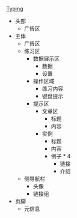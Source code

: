 [Typing ](https://www.keybr.com/)

- 头部
    - 广告区
- 主体
    - 广告区
    - 练习区
        - 数据展示区
            - 数据
            - 设置
        - 操作区域
            - 练习内容
            - 键盘提示
        - 提示区
            - 文章区
                - 标题
                - 内容
            - 实例
                - 标题
                - 内容
                - 例子 * 4
                    - 链接
                    - 介绍
    - 侧导航栏
        - 头像
        - 链接组
- 页脚
    - 元信息